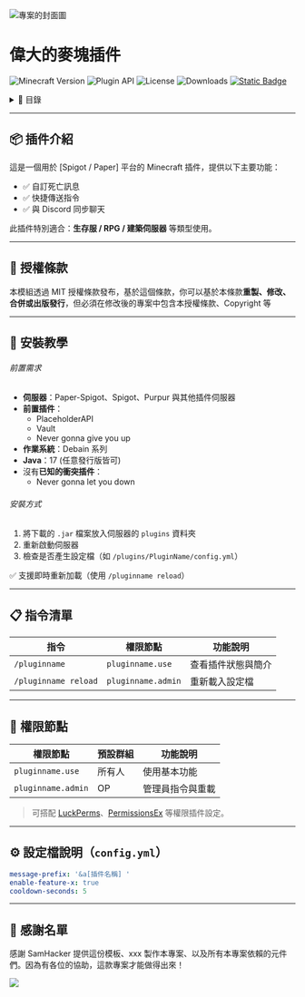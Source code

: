 ![專案的封面圖](#)

# **偉大的麥塊插件**

![Minecraft Version](https://img.shields.io/badge/Minecraft-1.20.x-green)
![Plugin API](https://img.shields.io/badge/API-Spigot%20%7C%20Paper-blue)
![License](https://img.shields.io/github/license/510208/readme-templates)
![Downloads](https://img.shields.io/badge/下載次數-100%2B-orange)
[![Static Badge](https://img.shields.io/badge/Author-SamHacker-white)](https://github.com/510208)

<details>
<summary>📁 目錄</summary>

- [📦 插件介紹](#-插件介紹)
- [📄 授權條款](#-授權條款)
- [🧰 安裝教學](#-安裝教學)
- [📋 指令清單](#-指令清單)
- [🔐 權限節點](#-權限節點)
- [⚙️ 設定檔說明（`config.yml`）](#%EF%B8%8F-%E8%A8%AD%E5%AE%9A%E6%AA%94%E8%AA%AA%E6%98%8Econfigyml)
- [🙌 感謝名單](#-感謝名單)

</details>

---

## 📦 插件介紹

這是一個用於 [Spigot / Paper] 平台的 Minecraft 插件，提供以下主要功能：

- ✅ 自訂死亡訊息
- ✅ 快捷傳送指令
- ✅ 與 Discord 同步聊天

此插件特別適合：**生存服 / RPG / 建築伺服器** 等類型使用。

---

## 📄 授權條款

本模組透過 MIT 授權條款發布，基於這個條款，你可以基於本條款**重製、修改、合併或出版發行**，但必須在修改後的專案中包含本授權條款、Copyright 等

---

## 🧰 安裝教學

###### 前置需求

- **伺服器**：Paper-Spigot、Spigot、Purpur 與其他插件伺服器
- **前置插件**：
  - PlaceholderAPI
  - Vault
  - Never gonna give you up
- **作業系統**：Debain 系列
- **Java**：17 (任意發行版皆可)
- 沒有**已知的衝突插件**：
  - Never gonna let you down


###### 安裝方式

1. 將下載的 `.jar` 檔案放入伺服器的 `plugins` 資料夾
2. 重新啟動伺服器
3. 檢查是否產生設定檔（如 `/plugins/PluginName/config.yml`）

✅ 支援即時重新加載（使用 `/pluginname reload`）

---

## 📋 指令清單

| 指令                 | 權限節點           | 功能說明           |
| -------------------- | ------------------ | ------------------ |
| `/pluginname`        | `pluginname.use`   | 查看插件狀態與簡介 |
| `/pluginname reload` | `pluginname.admin` | 重新載入設定檔     |

---

## 🔐 權限節點

| 權限節點           | 預設群組 | 功能說明         |
| ------------------ | -------- | ---------------- |
| `pluginname.use`   | 所有人   | 使用基本功能     |
| `pluginname.admin` | OP       | 管理員指令與重載 |

> 可搭配 [LuckPerms](https://luckperms.net/)、[PermissionsEx](https://www.spigotmc.org/resources/permissionsex.108323/) 等權限插件設定。

---

## ⚙️ 設定檔說明（`config.yml`）

```yaml
message-prefix: '&a[插件名稱] '
enable-feature-x: true
cooldown-seconds: 5
```

---

## 🙌 感謝名單

感謝 SamHacker 提供這份模板、xxx 製作本專案、以及所有本專案依賴的元件們。因為有各位的協助，這款專案才能做得出來！

<a href="https://github.com/510208/readme-templates/graphs/contributors">
  <img src="https://contrib.rocks/image?repo=510208/readme-templates" />
</a>
